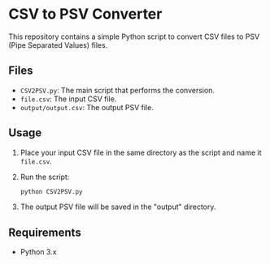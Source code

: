 # CSV to PSV Converter

This repository contains a simple Python script to convert CSV files to PSV (Pipe Separated Values) files.

## Files

- `CSV2PSV.py`: The main script that performs the conversion.
- `file.csv`: The input CSV file.
- `output/output.csv`: The output PSV file.

## Usage

1. Place your input CSV file in the same directory as the script and name it `file.csv`.
2. Run the script:

    ```sh
    python CSV2PSV.py
    ```

3. The output PSV file will be saved in the "output" directory.

## Requirements

- Python 3.x
